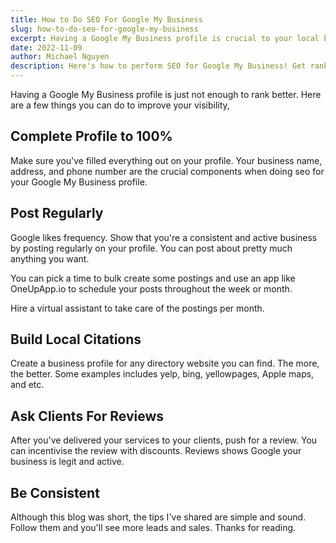 ```yaml
---
title: How to Do SEO For Google My Business
slug: how-to-do-seo-for-google-my-business
excerpt: Having a Google My Business profile is crucial to your local business. With SEO, you can generate more leads and sales.
date: 2022-11-09
author: Michael Nguyen
description: Here's how to perform SEO for Google My Business! Get ranked higher on Google when you follow these steps!
---
```


Having a Google My Business profile is just not enough to rank better. Here are a few things you can do to improve your visibility,

## Complete Profile to 100%

Make sure you've filled everything out on your profile. Your business name, address, and phone number are the crucial components when doing seo for your Google My Business profile.

## Post Regularly

Google likes frequency. Show that you're a consistent and active business by posting regularly on your profile. You can post about pretty much anything you want.

You can pick a time to bulk create some postings and use an app like OneUpApp.io to schedule your posts throughout the week or month.

Hire a virtual assistant to take care of the postings per month.

## Build Local Citations

Create a business profile for any directory website you can find. The more, the better. Some examples includes yelp, bing, yellowpages, Apple maps, and etc.

## Ask Clients For Reviews

After you've delivered your services to your clients, push for a review. You can incentivise the review with discounts. Reviews shows Google your business is legit and active.

## Be Consistent

Although this blog was short, the tips I've shared are simple and sound. Follow them and you'll see more leads and sales. Thanks for reading.